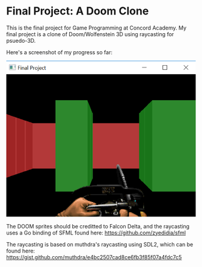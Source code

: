 # Final Project: A Doom Clone

This is the final project for Game Programming at Concord Academy. My final project is a clone of Doom/Wolfenstein 3D using raycasting for psuedo-3D. 

Here's a screenshot of my progress so far:

![Alt text](./assets/images/screenshot.png?raw=true)

The DOOM sprites should be creditted to Falcon Delta,
and the raycasting uses a Go binding of SFML found
here: https://github.com/zyedidia/sfml

The raycasting is based on muthdra's raycasting using
SDL2, which can be found here: https://gist.github.com/muthdra/e4bc2507cad8ce6fb3f85f07a4fdc7c5